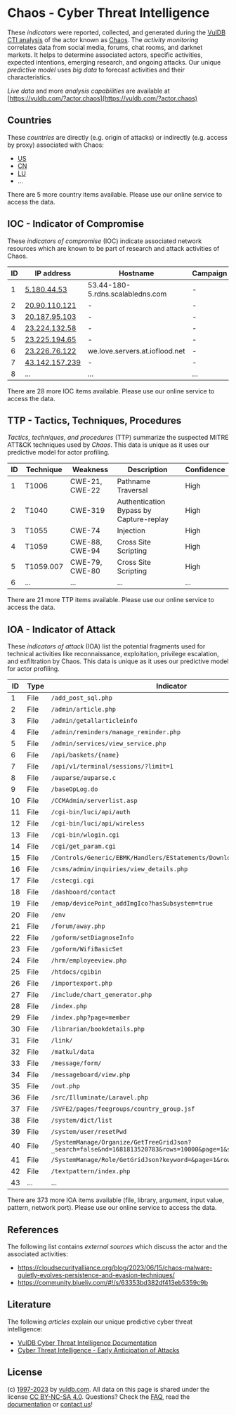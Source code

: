 # Chaos - Cyber Threat Intelligence

These _indicators_ were reported, collected, and generated during the [VulDB CTI analysis](https://vuldb.com/?kb.cti) of the actor known as [Chaos](https://vuldb.com/?actor.chaos). The _activity monitoring_ correlates data from social media, forums, chat rooms, and darknet markets. It helps to determine associated actors, specific activities, expected intentions, emerging research, and ongoing attacks. Our unique _predictive model_ uses _big data_ to forecast activities and their characteristics.

_Live data_ and more _analysis capabilities_ are available at [https://vuldb.com/?actor.chaos](https://vuldb.com/?actor.chaos)

## Countries

These _countries_ are directly (e.g. origin of attacks) or indirectly (e.g. access by proxy) associated with Chaos:

* [US](https://vuldb.com/?country.us)
* [CN](https://vuldb.com/?country.cn)
* [LU](https://vuldb.com/?country.lu)
* ...

There are 5 more country items available. Please use our online service to access the data.

## IOC - Indicator of Compromise

These _indicators of compromise_ (IOC) indicate associated network resources which are known to be part of research and attack activities of Chaos.

ID | IP address | Hostname | Campaign | Confidence
-- | ---------- | -------- | -------- | ----------
1 | [5.180.44.53](https://vuldb.com/?ip.5.180.44.53) | 53.44-180-5.rdns.scalabledns.com | - | High
2 | [20.90.110.121](https://vuldb.com/?ip.20.90.110.121) | - | - | High
3 | [20.187.95.103](https://vuldb.com/?ip.20.187.95.103) | - | - | High
4 | [23.224.132.58](https://vuldb.com/?ip.23.224.132.58) | - | - | High
5 | [23.225.194.65](https://vuldb.com/?ip.23.225.194.65) | - | - | High
6 | [23.226.76.122](https://vuldb.com/?ip.23.226.76.122) | we.love.servers.at.ioflood.net | - | High
7 | [43.142.157.239](https://vuldb.com/?ip.43.142.157.239) | - | - | High
8 | ... | ... | ... | ...

There are 28 more IOC items available. Please use our online service to access the data.

## TTP - Tactics, Techniques, Procedures

_Tactics, techniques, and procedures_ (TTP) summarize the suspected MITRE ATT&CK techniques used by _Chaos_. This data is unique as it uses our predictive model for actor profiling.

ID | Technique | Weakness | Description | Confidence
-- | --------- | -------- | ----------- | ----------
1 | T1006 | CWE-21, CWE-22 | Pathname Traversal | High
2 | T1040 | CWE-319 | Authentication Bypass by Capture-replay | High
3 | T1055 | CWE-74 | Injection | High
4 | T1059 | CWE-88, CWE-94 | Cross Site Scripting | High
5 | T1059.007 | CWE-79, CWE-80 | Cross Site Scripting | High
6 | ... | ... | ... | ...

There are 21 more TTP items available. Please use our online service to access the data.

## IOA - Indicator of Attack

These _indicators of attack_ (IOA) list the potential fragments used for technical activities like reconnaissance, exploitation, privilege escalation, and exfiltration by Chaos. This data is unique as it uses our predictive model for actor profiling.

ID | Type | Indicator | Confidence
-- | ---- | --------- | ----------
1 | File | `/add_post_sql.php` | High
2 | File | `/admin/article.php` | High
3 | File | `/admin/getallarticleinfo` | High
4 | File | `/admin/reminders/manage_reminder.php` | High
5 | File | `/admin/services/view_service.php` | High
6 | File | `/api/baskets/{name}` | High
7 | File | `/api/v1/terminal/sessions/?limit=1` | High
8 | File | `/auparse/auparse.c` | High
9 | File | `/baseOpLog.do` | High
10 | File | `/CCMAdmin/serverlist.asp` | High
11 | File | `/cgi-bin/luci/api/auth` | High
12 | File | `/cgi-bin/luci/api/wireless` | High
13 | File | `/cgi-bin/wlogin.cgi` | High
14 | File | `/cgi/get_param.cgi` | High
15 | File | `/Controls/Generic/EBMK/Handlers/EStatements/DownloadEStatement.ashx` | High
16 | File | `/csms/admin/inquiries/view_details.php` | High
17 | File | `/cstecgi.cgi` | Medium
18 | File | `/dashboard/contact` | High
19 | File | `/emap/devicePoint_addImgIco?hasSubsystem=true` | High
20 | File | `/env` | Low
21 | File | `/forum/away.php` | High
22 | File | `/goform/setDiagnoseInfo` | High
23 | File | `/goform/WifiBasicSet` | High
24 | File | `/hrm/employeeview.php` | High
25 | File | `/htdocs/cgibin` | High
26 | File | `/importexport.php` | High
27 | File | `/include/chart_generator.php` | High
28 | File | `/index.php` | Medium
29 | File | `/index.php?page=member` | High
30 | File | `/librarian/bookdetails.php` | High
31 | File | `/link/` | Low
32 | File | `/matkul/data` | Medium
33 | File | `/message/form/` | High
34 | File | `/messageboard/view.php` | High
35 | File | `/out.php` | Medium
36 | File | `/src/Illuminate/Laravel.php` | High
37 | File | `/SVFE2/pages/feegroups/country_group.jsf` | High
38 | File | `/system/dict/list` | High
39 | File | `/system/user/resetPwd` | High
40 | File | `/SystemManage/Organize/GetTreeGridJson?_search=false&nd=1681813520783&rows=10000&page=1&sidx=&sord=asc` | High
41 | File | `/SystemManage/Role/GetGridJson?keyword=&page=1&rows=20` | High
42 | File | `/textpattern/index.php` | High
43 | ... | ... | ...

There are 373 more IOA items available (file, library, argument, input value, pattern, network port). Please use our online service to access the data.

## References

The following list contains _external sources_ which discuss the actor and the associated activities:

* https://cloudsecurityalliance.org/blog/2023/06/15/chaos-malware-quietly-evolves-persistence-and-evasion-techniques/
* https://community.blueliv.com/#!/s/63353bd382df413eb5359c9b

## Literature

The following _articles_ explain our unique predictive cyber threat intelligence:

* [VulDB Cyber Threat Intelligence Documentation](https://vuldb.com/?kb.cti)
* [Cyber Threat Intelligence - Early Anticipation of Attacks](https://www.scip.ch/en/?labs.20201022)

## License

(c) [1997-2023](https://vuldb.com/?kb.changelog) by [vuldb.com](https://vuldb.com/?kb.about). All data on this page is shared under the license [CC BY-NC-SA 4.0](https://creativecommons.org/licenses/by-nc-sa/4.0/). Questions? Check the [FAQ](https://vuldb.com/?kb.faq), read the [documentation](https://vuldb.com/?kb) or [contact us](https://vuldb.com/?contact)!
